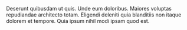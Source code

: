 Deserunt quibusdam ut quis. Unde eum doloribus. Maiores voluptas repudiandae architecto totam. Eligendi deleniti quia blanditiis non itaque dolorem et tempore. Quia ipsum nihil modi ipsam quod est.